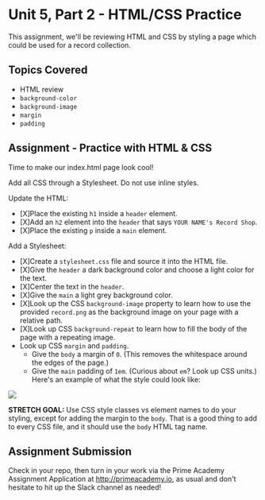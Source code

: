 # Unit 5, Part 2 - HTML/CSS Practice

This assignment, we'll be reviewing HTML and CSS by styling a page which could be used for a record collection.

## Topics Covered

- HTML review
- `background-color`
- `background-image`
- `margin`
- `padding`

## Assignment - Practice with HTML & CSS

Time to make our index.html page look cool!

Add all CSS through a Stylesheet. Do not use inline styles.

Update the HTML:

- [X]Place the existing `h1` inside a `header` element. 
- [X]Add an `h2` element into the `header` that says `YOUR NAME's Record Shop`.
- [X]Place the existing `p` inside a `main` element.

Add a Stylesheet:

- [X]Create a `stylesheet.css` file and source it into the HTML file.
- [X]Give the `header` a dark background color and choose a light  color for the text.
- [X]Center the text in the `header`.
- [X]Give the `main` a light grey background color.
- [X]Look up the CSS `background-image` property to learn how to use the provided `record.png` as the background image on your page with a relative path.
- [X]Look up CSS `background-repeat` to learn how to fill the body of the page with a repeating image.
- Look up CSS `margin` and `padding`. 
  - Give the `body` a margin of `0`. (This removes the whitespace around the edges of the page.) 
  - Give the `main` padding of `1em`. (Curious about `em`? Look up CSS units.)
Here's an example of what the style could look like:
<img src="./example.png">

__STRETCH GOAL:__ Use CSS style classes vs element names to do your styling, except for adding the margin to the `body`. That is a good thing to add to every CSS file, and it should use the `body` HTML tag name.

## Assignment Submission
Check in your repo, then turn in your work via the Prime Academy Assignment Application at http://primeacademy.io, as usual and don't hesitate to hit up the Slack channel as needed!
